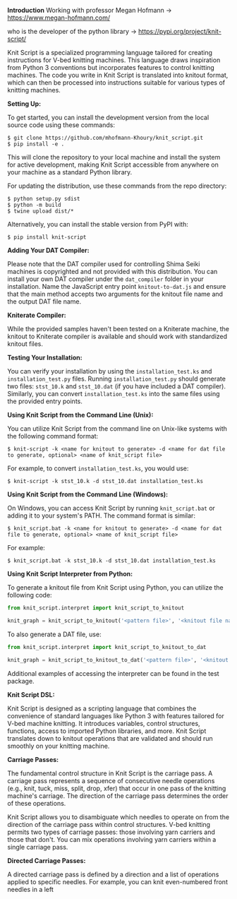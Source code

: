 **Introduction**
Working with professor Megan Hofmann -> https://www.megan-hofmann.com/

who is the developer of the python library -> https://pypi.org/project/knit-script/

Knit Script is a specialized programming language tailored for creating instructions for V-bed knitting machines. This language draws inspiration from Python 3 conventions but incorporates features to control knitting machines. The code you write in Knit Script is translated into knitout format, which can then be processed into instructions suitable for various types of knitting machines.

**Setting Up:**

To get started, you can install the development version from the local source code using these commands:

```shell
$ git clone https://github.com/mhofmann-Khoury/knit_script.git
$ pip install -e .
```

This will clone the repository to your local machine and install the system for active development, making Knit Script accessible from anywhere on your machine as a standard Python library.

For updating the distribution, use these commands from the repo directory:

```shell
$ python setup.py sdist
$ python -m build
$ twine upload dist/*
```

Alternatively, you can install the stable version from PyPI with:

```shell
$ pip install knit-script
```

**Adding Your DAT Compiler:**

Please note that the DAT compiler used for controlling Shima Seiki machines is copyrighted and not provided with this distribution. You can install your own DAT compiler under the `dat_compiler` folder in your installation. Name the JavaScript entry point `knitout-to-dat.js` and ensure that the main method accepts two arguments for the knitout file name and the output DAT file name.

**Kniterate Compiler:**

While the provided samples haven't been tested on a Kniterate machine, the knitout to Kniterate compiler is available and should work with standardized knitout files.

**Testing Your Installation:**

You can verify your installation by using the `installation_test.ks` and `installation_test.py` files. Running `installation_test.py` should generate two files: `stst_10.k` and `stst_10.dat` (if you have included a DAT compiler). Similarly, you can convert `installation_test.ks` into the same files using the provided entry points.

**Using Knit Script from the Command Line (Unix):**

You can utilize Knit Script from the command line on Unix-like systems with the following command format:

```shell
$ knit-script -k <name for knitout to generate> -d <name for dat file to generate, optional> <name of knit_script file>
```

For example, to convert `installation_test.ks`, you would use:

```shell
$ knit-script -k stst_10.k -d stst_10.dat installation_test.ks
```

**Using Knit Script from the Command Line (Windows):**

On Windows, you can access Knit Script by running `knit_script.bat` or adding it to your system's PATH. The command format is similar:

```shell
$ knit_script.bat -k <name for knitout to generate> -d <name for dat file to generate, optional> <name of knit_script file>
```

For example:

```shell
$ knit_script.bat -k stst_10.k -d stst_10.dat installation_test.ks
```

**Using Knit Script Interpreter from Python:**

To generate a knitout file from Knit Script using Python, you can utilize the following code:

```python
from knit_script.interpret import knit_script_to_knitout

knit_graph = knit_script_to_knitout('<pattern file>', '<knitout file name>')
```

To also generate a DAT file, use:

```python
from knit_script.interpret import knit_script_to_knitout_to_dat

knit_graph = knit_script_to_knitout_to_dat('<pattern file>', '<knitout file name>', '<dat file name>')
```

Additional examples of accessing the interpreter can be found in the test package.

**Knit Script DSL:**

Knit Script is designed as a scripting language that combines the convenience of standard languages like Python 3 with features tailored for V-bed machine knitting. It introduces variables, control structures, functions, access to imported Python libraries, and more. Knit Script translates down to knitout operations that are validated and should run smoothly on your knitting machine.

**Carriage Passes:**

The fundamental control structure in Knit Script is the carriage pass. A carriage pass represents a sequence of consecutive needle operations (e.g., knit, tuck, miss, split, drop, xfer) that occur in one pass of the knitting machine's carriage. The direction of the carriage pass determines the order of these operations.

Knit Script allows you to disambiguate which needles to operate on from the direction of the carriage pass within control structures. V-bed knitting permits two types of carriage passes: those involving yarn carriers and those that don't. You can mix operations involving yarn carriers within a single carriage pass.

**Directed Carriage Passes:**

A directed carriage pass is defined by a direction and a list of operations applied to specific needles. For example, you can knit even-numbered front needles in a left
